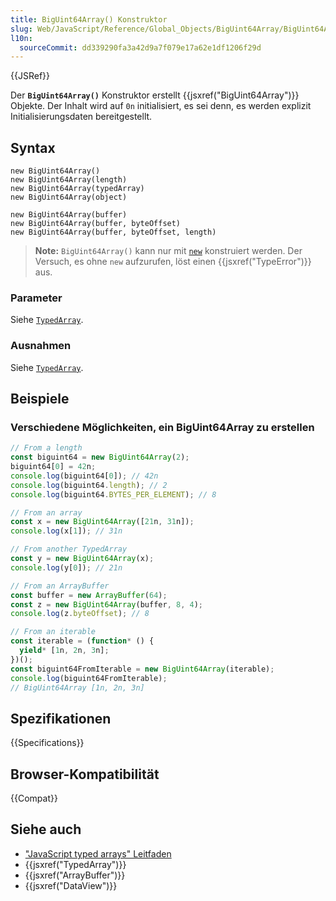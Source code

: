 ```yaml
---
title: BigUint64Array() Konstruktor
slug: Web/JavaScript/Reference/Global_Objects/BigUint64Array/BigUint64Array
l10n:
  sourceCommit: dd339290fa3a42d9a7f079e17a62e1df1206f29d
---
```


{{JSRef}}

Der **`BigUint64Array()`** Konstruktor erstellt {{jsxref("BigUint64Array")}} Objekte. Der Inhalt wird auf `0n` initialisiert, es sei denn, es werden explizit Initialisierungsdaten bereitgestellt.

## Syntax

```js-nolint
new BigUint64Array()
new BigUint64Array(length)
new BigUint64Array(typedArray)
new BigUint64Array(object)

new BigUint64Array(buffer)
new BigUint64Array(buffer, byteOffset)
new BigUint64Array(buffer, byteOffset, length)
```

> **Note:** `BigUint64Array()` kann nur mit [`new`](/de/docs/Web/JavaScript/Reference/Operators/new) konstruiert werden. Der Versuch, es ohne `new` aufzurufen, löst einen {{jsxref("TypeError")}} aus.

### Parameter

Siehe [`TypedArray`](/de/docs/Web/JavaScript/Reference/Global_Objects/TypedArray#parameters).

### Ausnahmen

Siehe [`TypedArray`](/de/docs/Web/JavaScript/Reference/Global_Objects/TypedArray#exceptions).

## Beispiele

### Verschiedene Möglichkeiten, ein BigUint64Array zu erstellen

```js
// From a length
const biguint64 = new BigUint64Array(2);
biguint64[0] = 42n;
console.log(biguint64[0]); // 42n
console.log(biguint64.length); // 2
console.log(biguint64.BYTES_PER_ELEMENT); // 8

// From an array
const x = new BigUint64Array([21n, 31n]);
console.log(x[1]); // 31n

// From another TypedArray
const y = new BigUint64Array(x);
console.log(y[0]); // 21n

// From an ArrayBuffer
const buffer = new ArrayBuffer(64);
const z = new BigUint64Array(buffer, 8, 4);
console.log(z.byteOffset); // 8

// From an iterable
const iterable = (function* () {
  yield* [1n, 2n, 3n];
})();
const biguint64FromIterable = new BigUint64Array(iterable);
console.log(biguint64FromIterable);
// BigUint64Array [1n, 2n, 3n]
```

## Spezifikationen

{{Specifications}}

## Browser-Kompatibilität

{{Compat}}

## Siehe auch

- ["JavaScript typed arrays" Leitfaden](/de/docs/Web/JavaScript/Guide/Typed_arrays)
- {{jsxref("TypedArray")}}
- {{jsxref("ArrayBuffer")}}
- {{jsxref("DataView")}}
